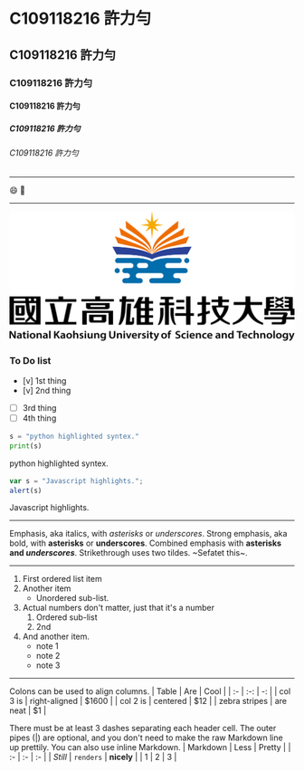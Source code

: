 # C109118216 許力勻
## C109118216 許力勻
### C109118216 許力勻
#### C109118216 許力勻
##### C109118216 許力勻
###### C109118216 許力勻

---
:smile: 🚴 

---

![NKUST](LOGO.png "NKUST")

### To Do list
- [v] 1st thing
- [v] 2nd thing
- [ ] 3rd thing
- [ ] 4th thing

```python
s = "python highlighted syntex."
print(s)
```
python highlighted syntex.

```js
var s = "Javascript highlights.";
alert(s)
```
Javascript highlights.

---

Emphasis, aka italics, with *asterisks* or *underscores*.
Strong emphasis, aka bold, with __asterisks__ or __underscores__.
Combined emphasis with **asterisks and *underscores***.
Strikethrough uses two tildes. ~Sefatet this~.

---

1. First ordered list item
2. Another item
    * Unordered sub-list.
3. Actual numbers don't matter, just that it's a number
    1. Ordered sub-list
    2. 2nd
4. And another item.
    * note 1
    * note 2
    * note 3

---
Colons can be used to align columns.
| Table | Are | Cool |
| :- | :-: | -: |
| col 3 is | right-aligned | $1600 |
| col 2 is | centered | $12 |
| zebra stripes | are neat | $1 |

There must be at least 3 dashes separating each header cell.
The outer pipes (|) are optional, and you don't need to make the raw Markdown line up prettily. You can also use inline Markdown.
| Markdown | Less | Pretty |
| :- | :- | :- |
| *Still* | `renders` | **nicely** |
| 1 | 2 | 3 |
